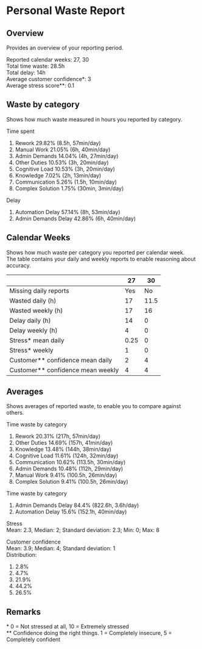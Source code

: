 # Personal Waste Report

## Overview
Provides an overview of your reporting period.  

Reported calendar weeks: 27, 30  
Total time waste: 28.5h  
Total delay: 14h  
Average customer confidence*: 3  
Average stress score**: 0.1  

## Waste by category
Shows how much waste measured in hours you reported by category.  

Time spent
  1. Rework 29.82% (8.5h, 57min/day)
  2. Manual Work 21.05% (6h, 40min/day)
  3. Admin Demands 14.04% (4h, 27min/day)
  4. Other Duties 10.53% (3h, 20min/day)
  5. Cognitive Load 10.53% (3h, 20min/day)
  6. Knowledge 7.02% (2h, 13min/day)
  7. Communication 5.26% (1.5h, 10min/day)
  8. Complex Solution 1.75% (30min, 3min/day)

Delay
  1. Automation Delay 57.14% (8h, 53min/day)
  2. Admin Demands Delay 42.86% (6h, 40min/day)

## Calendar Weeks
Shows how much waste per category you reported per calendar week.  
The table contains your daily and weekly reports to enable reasoning about accuracy.  

|  | 27 | 30 | 
|---|---|---|
| Missing daily reports | Yes | No | 
| Wasted daily (h) | 17 | 11.5 | 
| Wasted weekly (h) | 17 | 16 | 
| Delay daily (h) | 14 | 0 | 
| Delay weekly (h) | 4 | 0 | 
| Stress* mean daily | 0.25 | 0 | 
| Stress* weekly | 1 | 0 | 
| Customer** confidence mean daily | 2 | 4 | 
| Customer** confidence mean weekly | 4 | 4 | 

 ## Averages   
Shows averages of reported waste, to enable you to compare against others.  
  
Time waste by category  
1. Rework 20.31% (217h, 57min/day)
2. Other Duties 14.69% (157h, 41min/day)
3. Knowledge 13.48% (144h, 38min/day)
4. Cognitive Load 11.61% (124h, 32min/day)
5. Communication 10.62% (113.5h, 30min/day)
6. Admin Demands 10.48% (112h, 29min/day)
7. Manual Work 9.41% (100.5h, 26min/day)
8. Complex Solution 9.41% (100.5h, 26min/day)
  
Time waste by category  
1. Admin Demands Delay 84.4% (822.6h, 3.6h/day)
2. Automation Delay 15.6% (152.1h, 40min/day)
  
Stress  
Mean: 2.3, Median: 2; Standard deviation: 2.3; Min: 0; Max: 8  
  
Customer confidence  
Mean: 3.9; Median: 4; Standard deviation: 1  
Distribution:  
1. 2.8%  
2. 4.7%  
3. 21.9%  
4. 44.2%  
5. 26.5%  

## Remarks  
\* 0 = Not stressed at all, 10 = Extremely stressed  
** Confidence doing the right things. 1 = Completely insecure, 5 = Completely confident  
